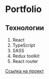 # Portfolio

## Технологии
1. React
2. TypeScript
3. SASS
4. Redux toolkit
5. React router

[Ссылка на проект](https://aliakseiyausiuk.github.io/Portfolio-React/#/)
